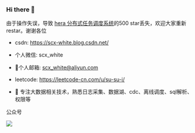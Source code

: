 ### Hi there 👋

由于操作失误，导致 [hera 分布式任务调度系统](https://github.com/scxwhite/hera)的500 star丢失，欢迎大家重新restar。谢谢各位
<!--
**scxwhite/scxwhite** is a ✨ _special_ ✨ repository because its `README.md` (this file) appears on your GitHub profile.

Here are some ideas to get you started:


- 🌱 I’m currently learning ...
- 👯 I’m looking to collaborate on ...
- 🤔 I’m looking for help with ...
- 💬 Ask me about ...
- 📫 How to reach me: ...
- 😄 Pronouns: ...
- ⚡ Fun fact: ...
-->

- csdn: https://scx-white.blog.csdn.net/
- 个人微信: scx_white
- 📮个人邮箱: scx_white@aliyun.com
- leetcode: https://leetcode-cn.com/u/su-su-i/

- 🔭 专注大数据相关技术，熟悉日志采集、数据湖、cdc、离线调度、sql解析、权限等

公众号



![](https://img-blog.csdnimg.cn/20191105103919767.jpg)
